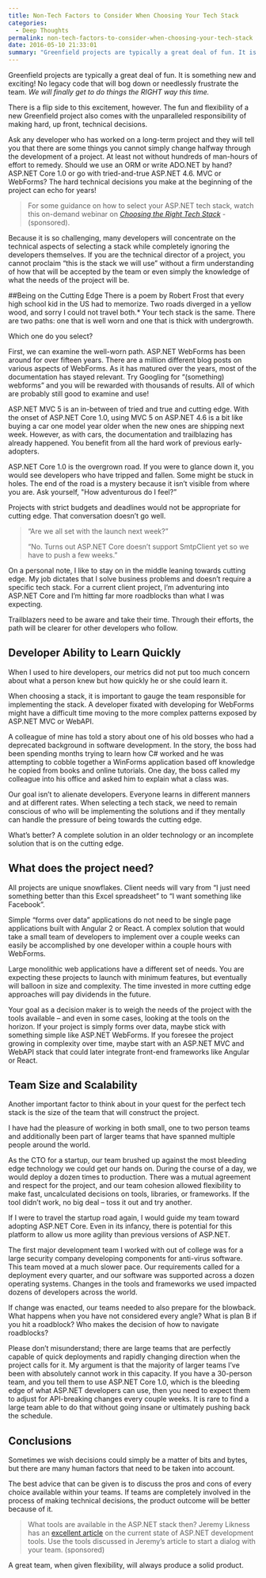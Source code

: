 ```yaml
---
title: Non-Tech Factors to Consider When Choosing Your Tech Stack
categories:
  - Deep Thoughts
permalink: non-tech-factors-to-consider-when-choosing-your-tech-stack
date: 2016-05-10 21:33:01
summary: "Greenfield projects are typically a great deal of fun. It is something new and exciting! No legacy code that will bog down or needlessly frustrate the team."
---
```


Greenfield projects are typically a great deal of fun. It is something new and exciting! No legacy code that will bog down or needlessly frustrate the team. *We will finally get to do things the RIGHT way this time.*

There is a flip side to this excitement, however. The fun and flexibility of a new Greenfield project also comes with the unparalleled responsibility of making hard, up front, technical decisions.

Ask any developer who has worked on a long-term project and they will tell you that there are some things you cannot simply change halfway through the development of a project. At least not without hundreds of man-hours of effort to remedy. Should we use an ORM or write ADO.NET by hand? ASP.NET Core 1.0 or go with tried-and-true ASP.NET 4.6. MVC or
WebForms? The hard technical decisions you make at the beginning of the project can echo for years!

>For some guidance on how to select your ASP.NET tech stack, watch this
on-demand webinar on [*Choosing the Right Tech Stack*](https://www.telerik.com/campaigns/devcraft/choosing-the-right-tech-stack?utm_medium=external&utm_source=kgriffin&utm_campaign=dt-devcraft-apr16-webinar&utm_content=article) - (sponsored).

Because it is so challenging, many developers will concentrate on the technical aspects of selecting a stack while completely ignoring the developers themselves. If you are the technical director of a project, you cannot proclaim “this is the stack we will use” without a firm understanding of how that will be accepted by the team or even simply the knowledge of what the needs of the project will be.

##Being on the Cutting Edge
There is a poem by Robert Frost that every high school kid in the US had to memorize. Two roads diverged in a yellow wood, and sorry I could not travel both.* Your tech stack is the same. There are two paths: one that is well worn and one that is thick with undergrowth.

Which one do you select?

First, we can examine the well-worn path. ASP.NET WebForms has been around for over fifteen years. There are a million different blog posts on various aspects of WebForms. As it has matured over the years, most of the documentation has stayed relevant. Try Googling for “(something) webforms” and you will be rewarded with thousands of results. All of which are probably still good to examine and use!

ASP.NET MVC 5 is an in-between of tried and true and cutting edge. With the onset of ASP.NET Core 1.0, using MVC 5 on ASP.NET 4.6 is a bit like buying a car one model year older when the new ones are shipping next week. However, as with cars, the documentation and trailblazing has already happened. You benefit from all the hard work of previous
early-adopters. 

ASP.NET Core 1.0 is the overgrown road. If you were to glance down it, you would see developers who have tripped and fallen. Some might be stuck in holes. The end of the road is a mystery because it isn’t visible from where you are. Ask yourself, "How adventurous do I feel?”

Projects with strict budgets and deadlines would not be appropriate for cutting edge. That conversation doesn’t go well. 

>“Are we all set with the launch next week?”
>
>“No. Turns out ASP.NET Core doesn’t support SmtpClient yet so we have to push a few weeks.”

On a personal note, I like to stay on in the middle leaning towards cutting edge. My job dictates that I solve business problems and doesn’t require a specific tech stack. For a current client project, I’m adventuring into ASP.NET Core and I’m hitting far more roadblocks than what I was expecting.

Trailblazers need to be aware and take their time. Through their efforts, the path will be clearer for other developers who follow. 

## Developer Ability to Learn Quickly

When I used to hire developers, our metrics did not put too much concern about what a person knew but how quickly he or she could learn it. 

When choosing a stack, it is important to gauge the team responsible for implementing the stack. A developer fixated with developing for WebForms might have a difficult time moving to the more complex patterns exposed by ASP.NET MVC or WebAPI.

A colleague of mine has told a story about one of his old bosses who had a deprecated background in software development. In the story, the boss had been spending months trying to learn how C\# worked and he was attempting to cobble together a WinForms application based off knowledge he copied from books and online tutorials. One day, the boss called my colleague into his office and asked him to explain what a class was.

Our goal isn’t to alienate developers. Everyone learns in different manners and at different rates. When selecting a tech stack, we need to remain conscious of who will be implementing the solutions and if they mentally can handle the pressure of being towards the cutting edge.

What’s better? A complete solution in an older technology or an incomplete solution that is on the cutting edge.

## What does the project need?

All projects are unique snowflakes. Client needs will vary from “I just need something better than this Excel spreadsheet” to “I want something like Facebook”.

Simple “forms over data” applications do not need to be single page applications built with Angular 2 or React. A complex solution that would take a small team of developers to implement over a couple weeks can easily be accomplished by one developer within a couple hours with WebForms.

Large monolithic web applications have a different set of needs. You are expecting these projects to launch with minimum features, but eventually will balloon in size and complexity. The time invested in more cutting edge approaches will pay dividends in the future. 

Your goal as a decision maker is to weigh the needs of the project with the tools available – and even in some cases, looking at the tools on the horizon. If your project is simply forms over data, maybe stick with something simple like ASP.NET WebForms. If you foresee the project growing in complexity over time, maybe start with an ASP.NET MVC and WebAPI stack that could later integrate front-end frameworks like Angular or React.

## Team Size and Scalability

Another important factor to think about in your quest for the perfect tech stack is the size of the team that will construct the project.

I have had the pleasure of working in both small, one to two person teams and additionally been part of larger teams that have spanned multiple people around the world.

As the CTO for a startup, our team brushed up against the most bleeding edge technology we could get our hands on. During the course of a day, we would deploy a dozen times to production. There was a mutual agreement and respect for the project, and our team cohesion allowed flexibility to make fast, uncalculated decisions on tools, libraries, or
frameworks. If the tool didn’t work, no big deal – toss it out and try another.

If I were to travel the startup road again, I would guide my team toward adopting ASP.NET Core. Even in its infancy, there is potential for this platform to allow us more agility than previous versions of ASP.NET.

The first major development team I worked with out of college was for a large security company developing components for anti-virus software. This team moved at a much slower pace. Our requirements called for a deployment every quarter, and our software was supported across a dozen operating systems. Changes in the tools and frameworks we used impacted dozens of developers across the world.

If change was enacted, our teams needed to also prepare for the blowback. What happens when you have not considered every angle? What is plan B if you hit a roadblock? Who makes the decision of how to navigate roadblocks?

Please don’t misunderstand; there are large teams that are perfectly capable of quick deployments and rapidly changing direction when the project calls for it. My argument is that the majority of larger teams I’ve been with absolutely cannot work in this capacity. If you have a 30-person team, and you tell them to use ASP.NET Core 1.0, which is the
bleeding edge of what ASP.NET developers can use, then you need to expect them to adjust for API-breaking changes every couple weeks. It is rare to find a large team able to do that without going insane or ultimately pushing back the schedule.

## Conclusions


Sometimes we wish decisions could simply be a matter of bits and bytes, but there are many human factors that need to be taken into account.

The best advice that can be given is to discuss the pros and cons of every choice available within your teams. If teams are completely involved in the process of making technical decisions, the product outcome will be better because of it.

> What tools are available in the ASP.NET stack then? Jeremy Likness has an [excellent
article](https://developer.telerik.com/featured/how-to-web-asp-net/?utm_medium=external&utm_source=kgriffin&utm_campaign=dt-devcraft-apr16-webinar&utm_content=article) on the current state of ASP.NET development tools. Use the tools discussed in Jeremy’s article to start a dialog with your team. (sponsored) 

A great team, when given flexibility, will always produce a solid product.